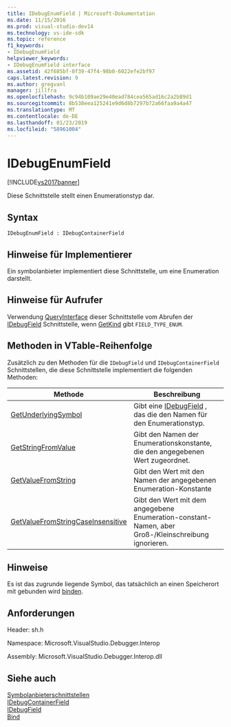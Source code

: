 ```yaml
---
title: IDebugEnumField | Microsoft-Dokumentation
ms.date: 11/15/2016
ms.prod: visual-studio-dev14
ms.technology: vs-ide-sdk
ms.topic: reference
f1_keywords:
- IDebugEnumField
helpviewer_keywords:
- IDebugEnumField interface
ms.assetid: 42f685bf-0f39-47f4-98b0-6022efe2bf97
caps.latest.revision: 9
ms.author: gregvanl
manager: jillfra
ms.openlocfilehash: 9c94b109ae29e40ead784cea565ad16c2a2b89d1
ms.sourcegitcommit: 8b538eea125241e9d6d8b7297b72a66faa9a4a47
ms.translationtype: MT
ms.contentlocale: de-DE
ms.lasthandoff: 01/23/2019
ms.locfileid: "58961004"
---
```

# <a name="idebugenumfield"></a>IDebugEnumField
[!INCLUDE[vs2017banner](../../../includes/vs2017banner.md)]

Diese Schnittstelle stellt einen Enumerationstyp dar.  
  
## <a name="syntax"></a>Syntax  
  
```  
IDebugEnumField : IDebugContainerField  
```  
  
## <a name="notes-for-implementers"></a>Hinweise für Implementierer  
 Ein symbolanbieter implementiert diese Schnittstelle, um eine Enumeration darstellt.  
  
## <a name="notes-for-callers"></a>Hinweise für Aufrufer  
 Verwendung [QueryInterface](http://msdn.microsoft.com/library/62fce95e-aafa-4187-b50b-e6611b74c3b3) dieser Schnittstelle vom Abrufen der [IDebugField](../../../extensibility/debugger/reference/idebugfield.md) Schnittstelle, wenn [GetKind](../../../extensibility/debugger/reference/idebugfield-getkind.md) gibt `FIELD_TYPE_ENUM`.  
  
## <a name="methods-in-vtable-order"></a>Methoden in VTable-Reihenfolge  
 Zusätzlich zu den Methoden für die `IDebugField` und `IDebugContainerField` Schnittstellen, die diese Schnittstelle implementiert die folgenden Methoden:  
  
|Methode|Beschreibung|  
|------------|-----------------|  
|[GetUnderlyingSymbol](../../../extensibility/debugger/reference/idebugenumfield-getunderlyingsymbol.md)|Gibt eine [IDebugField](../../../extensibility/debugger/reference/idebugfield.md) , das die den Namen für den Enumerationstyp.|  
|[GetStringFromValue](../../../extensibility/debugger/reference/idebugenumfield-getstringfromvalue.md)|Gibt den Namen der Enumerationskonstante, die den angegebenen Wert zugeordnet.|  
|[GetValueFromString](../../../extensibility/debugger/reference/idebugenumfield-getvaluefromstring.md)|Gibt den Wert mit den Namen der angegebenen Enumeration-Konstante|  
|[GetValueFromStringCaseInsensitive](../../../extensibility/debugger/reference/idebugenumfield-getvaluefromstringcaseinsensitive.md)|Gibt den Wert mit dem angegebene Enumeration-constant-Namen, aber Groß-/Kleinschreibung ignorieren.|  
  
## <a name="remarks"></a>Hinweise  
 Es ist das zugrunde liegende Symbol, das tatsächlich an einen Speicherort mit gebunden wird [binden](../../../extensibility/debugger/reference/idebugbinder-bind.md).  
  
## <a name="requirements"></a>Anforderungen  
 Header: sh.h  
  
 Namespace: Microsoft.VisualStudio.Debugger.Interop  
  
 Assembly: Microsoft.VisualStudio.Debugger.Interop.dll  
  
## <a name="see-also"></a>Siehe auch  
 [Symbolanbieterschnittstellen](../../../extensibility/debugger/reference/symbol-provider-interfaces.md)   
 [IDebugContainerField](../../../extensibility/debugger/reference/idebugcontainerfield.md)   
 [IDebugField](../../../extensibility/debugger/reference/idebugfield.md)   
 [Bind](../../../extensibility/debugger/reference/idebugbinder-bind.md)
